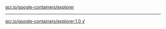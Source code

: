 [gcr.io/google-containers/explorer](https://hub.docker.com/r/anjia0532/explorer/tags/) 

----
[gcr.io/google-containers/explorer:1.0 √](https://hub.docker.com/r/anjia0532/explorer/tags/)

